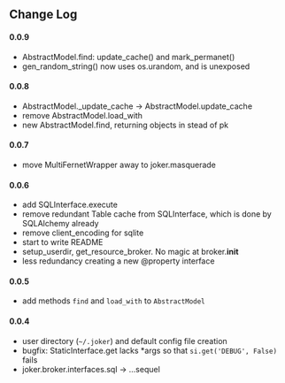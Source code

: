 
Change Log
----------

#### 0.0.9
* AbstractModel.find: update_cache() and mark_permanet()
* gen_random_string() now uses os.urandom, and is unexposed


#### 0.0.8
* AbstractModel._update_cache -> AbstractModel.update_cache
* remove AbstractModel.load_with 
* new AbstractModel.find, returning objects in stead of pk


#### 0.0.7
* move MultiFernetWrapper away to joker.masquerade 


#### 0.0.6
* add SQLInterface.execute
* remove redundant Table cache from SQLInterface, which is done by SQLAlchemy already
* remove client_encoding for sqlite
* start to write README
* setup_userdir, get_resource_broker. No magic at broker.__init__
* less redundancy creating a new @property interface


#### 0.0.5
* add methods `find` and `load_with` to `AbstractModel`


#### 0.0.4
* user directory (`~/.joker`) and default config file creation 
* bugfix: StaticInterface.get lacks *args so that `si.get('DEBUG', False)` fails 
* joker.broker.interfaces.sql -> ...sequel
